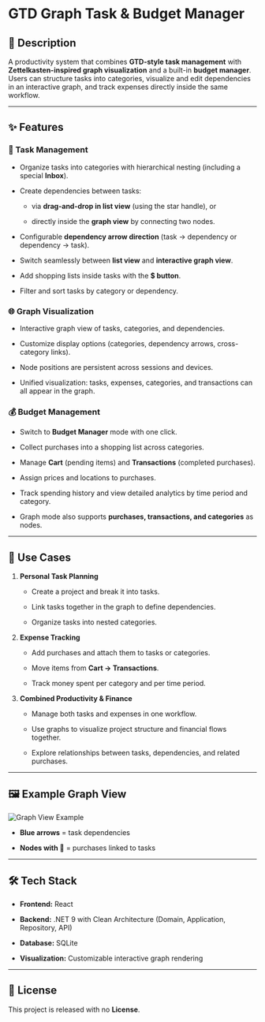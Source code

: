 # GTD Graph Task & Budget Manager

## 📌 Description

A productivity system that combines **GTD-style task management** with **Zettelkasten-inspired graph visualization** and a built-in **budget manager**.  
Users can structure tasks into categories, visualize and edit dependencies in an interactive graph, and track expenses directly inside the same workflow.

---

## ✨ Features

### 📝 Task Management

-   Organize tasks into categories with hierarchical nesting (including a special **Inbox**).
    
-   Create dependencies between tasks:
    
    -   via **drag-and-drop in list view** (using the star handle), or
        
    -   directly inside the **graph view** by connecting two nodes.
        
-   Configurable **dependency arrow direction** (task → dependency or dependency → task).
    
-   Switch seamlessly between **list view** and **interactive graph view**.
    
-   Add shopping lists inside tasks with the **$ button**.
    
-   Filter and sort tasks by category or dependency.
    

### 🌐 Graph Visualization

-   Interactive graph view of tasks, categories, and dependencies.
    
-   Customize display options (categories, dependency arrows, cross-category links).
    
-   Node positions are persistent across sessions and devices.
    
-   Unified visualization: tasks, expenses, categories, and transactions can all appear in the graph.
    

### 💰 Budget Management

-   Switch to **Budget Manager** mode with one click.
    
-   Collect purchases into a shopping list across categories.
    
-   Manage **Cart** (pending items) and **Transactions** (completed purchases).
    
-   Assign prices and locations to purchases.
    
-   Track spending history and view detailed analytics by time period and category.
    
-   Graph mode also supports **purchases, transactions, and categories** as nodes.
    

---

## 🔎 Use Cases

1.  **Personal Task Planning**
    
    -   Create a project and break it into tasks.
        
    -   Link tasks together in the graph to define dependencies.
        
    -   Organize tasks into nested categories.
        
2.  **Expense Tracking**
    
    -   Add purchases and attach them to tasks or categories.
        
    -   Move items from **Cart → Transactions**.
        
    -   Track money spent per category and per time period.
        
3.  **Combined Productivity & Finance**
    
    -   Manage both tasks and expenses in one workflow.
        
    -   Use graphs to visualize project structure and financial flows together.
        
    -   Explore relationships between tasks, dependencies, and related purchases.
        

---

## 🖼 Example Graph View

![Graph View Example]([https://yourdomain.com/graph.png](https://www.researchgate.net/profile/Alena-Otto/publication/254426268/figure/fig1/AS:341749919698955@1458490939270/Example-of-a-precedence-graph.png))

-   **Blue arrows** = task dependencies
    
-   **Nodes with 🛒** = purchases linked to tasks
    

---

## 🛠 Tech Stack

-   **Frontend:** React
    
-   **Backend:** .NET 9 with Clean Architecture (Domain, Application, Repository, API)
    
-   **Database:** SQLite
    
-   **Visualization:** Customizable interactive graph rendering
    

---

## 📜 License

This project is released with no **License**.
